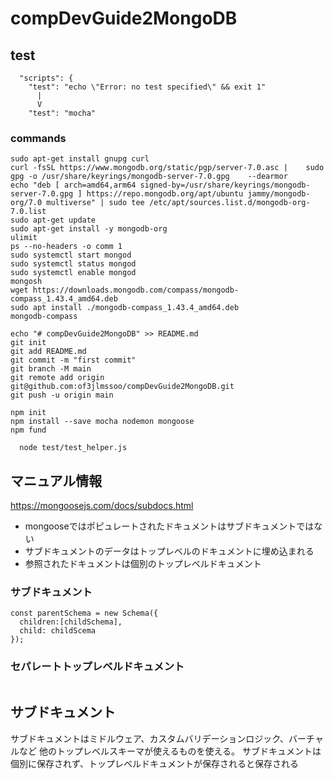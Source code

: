 # compDevGuide2MongoDB

## test
```text
  "scripts": {
    "test": "echo \"Error: no test specified\" && exit 1"
      |
      V
    "test": "mocha"

```

### commands
```text
sudo apt-get install gnupg curl
curl -fsSL https://www.mongodb.org/static/pgp/server-7.0.asc |    sudo gpg -o /usr/share/keyrings/mongodb-server-7.0.gpg    --dearmor
echo "deb [ arch=amd64,arm64 signed-by=/usr/share/keyrings/mongodb-server-7.0.gpg ] https://repo.mongodb.org/apt/ubuntu jammy/mongodb-org/7.0 multiverse" | sudo tee /etc/apt/sources.list.d/mongodb-org-7.0.list
sudo apt-get update
sudo apt-get install -y mongodb-org
ulimit
ps --no-headers -o comm 1
sudo systemctl start mongod
sudo systemctl status mongod
sudo systemctl enable mongod
mongosh
wget https://downloads.mongodb.com/compass/mongodb-compass_1.43.4_amd64.deb
sudo apt install ./mongodb-compass_1.43.4_amd64.deb
mongodb-compass

echo "# compDevGuide2MongoDB" >> README.md
git init
git add README.md
git commit -m "first commit"
git branch -M main
git remote add origin git@github.com:of3jlmssoo/compDevGuide2MongoDB.git
git push -u origin main
 
npm init
npm install --save mocha nodemon mongoose
npm fund

  node test/test_helper.js 
```


## マニュアル情報
https://mongoosejs.com/docs/subdocs.html
- mongooseではポピュレートされたドキュメントはサブドキュメントではない
- サブドキュメントのデータはトップレベルのドキュメントに埋め込まれる
- 参照されたドキュメントは個別のトップレベルドキュメント
### サブドキュメント
```text
const parentSchema = new Schema({
  children:[childSchema],
  child: childScema
});
```
### セパレートトップレベルドキュメント
```text
```
## サブドキュメント
サブドキュメントはミドルウェア、カスタムバリデーションロジック、バーチャルなど
他のトップレベルスキーマが使えるものを使える。
サブドキュメントは個別に保存されず、トップレベルドキュメントが保存されると保存される

